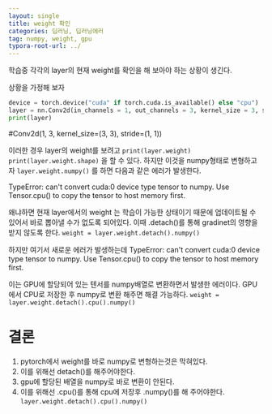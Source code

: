 ```yaml
---
layout: single
title: weight 확인
categories: 딥러닝, 딥러닝에러
tag: numpy, weight, gpu
typora-root-url: ../
---
```


학습중 각각의 layer의 현재 weight를 확인을 해 보아야 하는 상황이 생긴다.

상황을 가정해 보자
```python
device = torch.device("cuda" if torch.cuda.is_available() else "cpu")
layer = nn.Conv2d(in_channels = 1, out_channels = 3, kernel_size = 3, stride = 1).to(device)
print(layer)
```

#Conv2d(1, 3, kernel_size=(3, 3), stride=(1, 1))

이러한 경우 layer의 weight를 보려고 
`print(layer.weight)`
`print(layer.weight.shape)`
을 할 수 있다. 하지만 이것을 numpy형태로 변형하고자 
`layer.weight.numpy()` 를 하면 다음과 같은 에러가 발생한다.

TypeError: can't convert cuda:0 device type tensor to numpy. Use Tensor.cpu() to copy the tensor to host memory first.

왜냐하면 현재 layer에서의 weight 는 학습이 가능한 상태이기 때문에 업데이트될 수 있어서 바로 뽑아낼 수가 없도록 되어있다. 이때 .detach()를 통해 gradinet의 영향을 받지 않도록 한다.
`weight = layer.weight.detach().numpy()`

하지만 여기서 새로운 에러가 발생하는데
TypeError: can't convert cuda:0 device type tensor to numpy. Use Tensor.cpu() to copy the tensor to host memory first.

이는 GPU에 할당되어 있는 텐서를 numpy배열로 변환하면서 발생한 에러이다. GPU에서 CPU로 저장한 후 numpy로 변환 해주면 해결 가능하다.
`weight = layer.weight.detach().cpu().numpy()`

# 결론
1. pytorch에서 weight를 바로 numpy로 변형하는것은 막혀있다.
2. 이를 위해선 detach()를 해주어야한다.
3. gpu에 할당된 배열을 numpy로 바로 변환이 안된다.
4. 이를 위해선 .cpu()를 통해 cpu에 저장후 .numpy()를 해 주어야한다.
`layer.weight.detach().cpu().numpy()` 